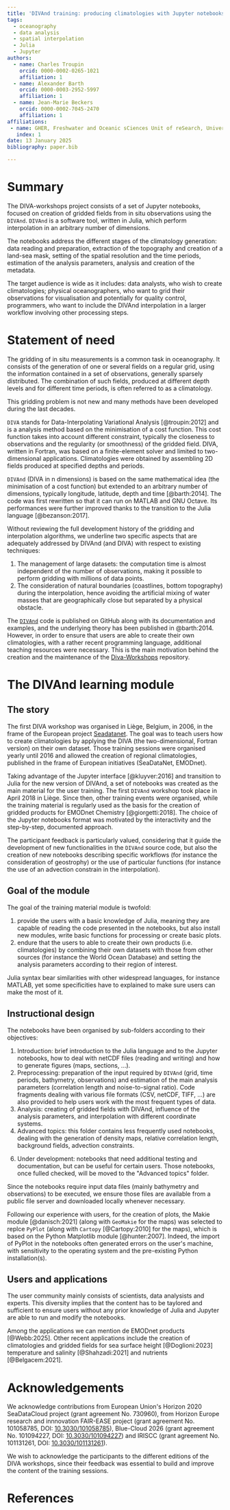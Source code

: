 ```yaml
---
title: 'DIVAnd training: producing climatologies with Jupyter notebooks'
tags:
  - oceanography
  - data analysis
  - spatial interpolation
  - Julia
  - Jupyter
authors:
  - name: Charles Troupin
    orcid: 0000-0002-0265-1021
    affiliation: 1
  - name: Alexander Barth
    orcid: 0000-0003-2952-5997
    affiliation: 1
  - name: Jean-Marie Beckers
    orcid: 0000-0002-7045-2470
    affiliation: 1
affiliations:
 - name: GHER, Freshwater and Oceanic sCiences Unit of reSearch, University of Liège, Belgium
   index: 1
date: 13 January 2025
bibliography: paper.bib

---
```



# Summary

The DIVA-workshops project consists of a set of Jupyter notebooks, focused on creation of gridded fields from in situ observations using the `DIVAnd`. `DIVAnd` is a software tool, written in Julia, which perform interpolation in an arbitrary number of dimensions. 

The notebooks address the different stages of the climatology generation: data reading and preparation, extraction of the topography and creation of a land-sea mask, setting of the spatial resolution and the time periods, estimation of the analysis parameters, analysis and creation of the metadata.

The target audience is wide as it includes: data analysts, who wish to create climatologies; physical oceanographers, who want to grid their observations for visualisation and potentially for quality control, programmers, who want to include the DIVAnd interpolation in a larger workflow involving other processing steps. 


# Statement of need

The gridding of in situ measurements is a common task in oceanography. It consists of the generation of one or several fields on a regular grid, using the information contained in a set of observations, generally sparsely distributed. The combination of such fields, produced at different depth levels and for different time periods, is often referred to as a climatology. 

This gridding problem is not new and many methods have been developed during the last decades.
<!---can you cite some other techniques? like OI?-->
<!---(Gandin, 1965; Bretherton et al., 1976)-->

`DIVA` stands for Data-Interpolating Variational Analysis [@troupin:2012] and is a analysis method based on the minimisation of a cost function. This cost function takes into account different constraint, typically the closeness to observations and the regularity (or smoothness) of the gridded field. DIVA, written in Fortran, was based on a finite-element solver and limited to two-dimensional applications. Climatologies were obtained by assembling 2D fields produced at specified depths and periods.

`DIVAnd` (DIVA in n dimensions) is based on the same mathematical idea (the minimisation of a cost function) but extended to an arbitrary number of dimensions, typically longitude, latitude, depth and time [@barth:2014]. The code was first rewritten so that it can run on MATLAB and GNU Octave. Its performances were further improved thanks to the transition to the Julia language [@bezanson:2017].   

Without reviewing the full development history of the gridding and interpolation algorithms, we underline two specific aspects that are adequately addressed by DIVAnd (and DIVA) with respect to existing techniques:
1. The management of large datasets: the computation time is almost independent of the number of observations, making it possible to perform gridding with millions of data points.
2. The consideration of natural boundaries (coastlines, bottom topography) during the interpolation, hence avoiding the artificial mixing of water masses that are geographically close but separated by a physical obstacle.

The [`DIVAnd`](https://github.com/gher-uliege/DIVAnd.jl/) code is published on GitHub along with its documentation and examples, and the underlying theory has been published in @barth:2014. However, in order to ensure that users are able to create their own climatologies, with a rather recent programming language, additional teaching resources were necessary. This is the main motivation behind the creation and the maintenance of the [Diva-Workshops](https://github.com/gher-uliege/Diva-Workshops) repository.

# The DIVAnd learning module

## The story 

The first DIVA workshop was organised in Liège, Belgium, in 2006, in the frame of the European project [Seadatanet](https://www.seadatanet.org/). The goal was to teach users how to create climatologies by applying the DIVA (the two-dimensional, Fortran version) on their own dataset. Those training sessions were organised yearly until 2016 and allowed the creation of regional climatologies, published in the frame of European initiatives (SeaDataNet, EMODnet).

Taking advantage of the Jupyter interface [@kluyver:2016] and transition to Julia for the new version of DIVAnd, a set of notebooks was created as the main material for the user training. The first `DIVAnd` workshop took place in April 2018 in Liège. Since then, other training events were organised, while the training material is regularly used as the basis for the creation of gridded products for EMODnet Chemistry [@giorgetti:2018]. The choice of the Jupyter notebooks format was motivated by the interactivity and the step-by-step, documented approach. 

The participant feedback is particularly valued, considering that it guide the development of new functionalities in the `DIVAnd` source code, but also the creation of new notebooks describing specific workflows (for instance the consideration of geostrophy) or the use of particular functions (for instance the use of an advection constrain in the interpolation). 

## Goal of the module

The goal of the training material module is twofold: 
1. provide the users with a basic knowledge of Julia, meaning they are capable of reading the code presented in the notebooks, but also install new modules, write basic functions for processing or create basic plots. 
2. endure that the users to able to create their own products (i.e. climatologies) by combining their own datasets with those from other sources (for instance the World Ocean Database) and setting the analysis parameters according to their region of interest.

Julia syntax bear similarities with other widespread languages, for instance MATLAB, yet some specificities have to explained to make sure users can make the most of it. 

## Instructional design

The notebooks have been organised by sub-folders according to their objectives:
1. Introduction: brief introduction to the Julia language and to the Jupyter notebooks, how to deal with netCDF files (reading and writing) and how to generate figures (maps, sections, ...). 
2. Preprocessing: preparation of the input required by `DIVAnd` (grid, time periods, bathymetry, observations) and estimation of the main analysis parameters (correlation length and noise-to-signal ratio). Code fragments dealing with various file formats (CSV, netCDF, TIFF, ...) are also provided to help users work with the most frequent types of data.
3. Analysis: creating of gridded fields with DIVAnd, influence of the analysis parameters, and interpolation with different coordinate systems.
4. Advanced topics: this folder contains less frequently used notebooks, dealing with the generation of density maps, relative correlation length, background fields, advection constraints.
<!---should be remove them? or put in the separate branch?-->
6. Under development: notebooks that need additional testing and documentation, but can be useful for certain users. Those notebooks, once fulled checked, will be moved to the "Advanced topics" folder.

Since the notebooks require input data files (mainly bathymetry and observations) to be executed, we ensure those files are available from a public file server and downloaded locally whenever necessary. 

Following our experience with users, for the creation of plots, the Makie module [@danisch:2021] (along with `GeoMakie` for the maps) was selected to replce `PyPlot` (along with `Cartopy` [@Cartopy:2010] for the maps), which is based on the Python Matplotlib module [@hunter:2007]. Indeed, the import of PyPlot in the notebooks often generated errors on the user's machine, with sensitivity to the operating system and the pre-existing Python installation(s).

## Users and applications

The user community mainly consists of scientists, data analysists and experts. This diversity implies that the content has to be taylored and sufficient to ensure users without any prior knowledge of Julia and Jupyter are able to run and modify the notebooks. 

Among the applications we can mention de EMODnet products [@Webb:2025]. 
Other recent applications include the creation of climatologies and gridded fields for sea surface height [@Doglioni:2023]
temperature and salinity [@Shahzadi:2021] and nutrients [@Belgacem:2021].


# Acknowledgements

We acknowledge contributions from European Union's Horizon 2020 SeaDataCloud project (grant agreement No. 730960), from Horizon Europe research and innnovation FAIR-EASE project (grant agreement No. 101058785, DOI: [10.3030/101058785](https://doi.org/10.3030/101058785)), Blue-Cloud 2026 (grant agreement No. 101094227, DOI: [10.3030/101094227](https://doi.org/10.3030/101094227)) and IRISCC (grant agreement No. 101131261, DOI: [10.3030/101131261](https://doi.org/10.3030/101131261)).

We wish to acknowledge the participants to the different editions of the DIVA workshops, since their feedback was essential to build and improve the content of the training sessions.

# References
